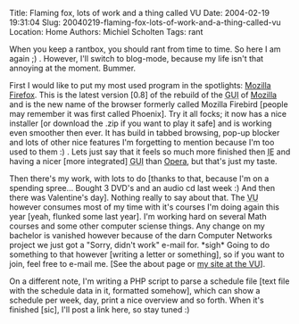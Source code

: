 Title: Flaming fox, lots of work and a thing called VU
Date: 2004-02-19 19:31:04
Slug: 20040219-flaming-fox-lots-of-work-and-a-thing-called-vu
Location: Home
Authors: Michiel Scholten
Tags: rant

<p>When you keep a rantbox, you should rant from time to time. So here I am again ;) . However, I'll switch to blog-mode, because my life isn't that annoying at the moment. Bummer.</p>
<p>First I would like to put my most used program in the spotlights: <a href="http://texturizer.net/firefox/index.html">Mozilla Firefox</a>. This is the latest version [0.8] of the rebuild of the <acronym title="Graphical User Interface">GUI</acronym> of <a href="http://www.mozilla.org">Mozilla</a> and is the new name of the browser formerly called Mozilla Firebird [people may remember it was first called Phoenix]. Try it all focks; it now has a nice installer [or download the .zip if you want to play it safe] and is working even smoother then ever. It has build in tabbed browsing, pop-up blocker and lots of other nice features I'm forgetting to mention because I'm too used to them :) . Lets just say that it feels so much more finished then <acronym title="Internet Explorer">IE</acronym> and having a nicer [more integrated] <acronym title="Graphical User Interface">GUI</acronym> than <a href="http://www.opera.com">Opera</a>, but that's just my taste.</p>
<p>Then there's my work, with lots to do [thanks to that, because I'm on a spending spree... Bought 3 DVD's and an audio cd last week :) And then there was Valentine's day]. Nothing really to say about that. The <acronym title="Vrije Universiteit">VU</acronym> however consumes most of my time with it's courses I'm doing again this year [yeah, flunked some last year]. I'm working hard on several Math courses and some other computer sciense things. Any change on my bachelor is vanished however because of the darn Computer Networks project we just got a "Sorry, didn't work" e-mail for. *sigh* Going to do something to that however [writing a letter or something], so if you want to join, feel free to e-mail me. [See the about page or <a href="http://www.cs.vu.nl/~mbscholt/">my site at the VU</a>].</p>
<p>On a different note, I'm writing a PHP script to parse a schedule file [text file with the schedule data in it, formatted somehow], which can show a schedule per week, day, print a nice overview and so forth. When it's finished [sic], I'll post a link here, so stay tuned :)</p>